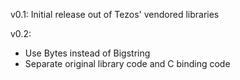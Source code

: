 v0.1: Initial release out of Tezos' vendored libraries

v0.2:
- Use Bytes instead of Bigstring
- Separate original library code and C binding code
